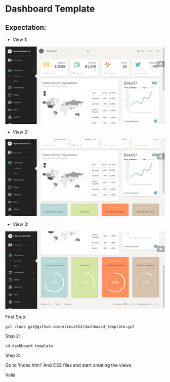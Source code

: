 # Dashboard Template

## Expectation:

* View 1:

![image 1](assets/images/img1.png)

* View 2:

![image 2](assets/images/img2.png)

* View 3:

![image 3](assets/images/img3.png)

First Step:

```
git clone git@github.com:elibiz443/dashboard_template.git
```

Step 2:

```
cd dashboard_template
```

Step 3:

Go to 'index.html' And CSS files and start creating the views.

Voilà
